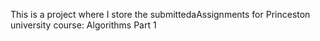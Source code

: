This is a project where I store the submittedaAssignments for Princeston university course: Algorithms Part 1
